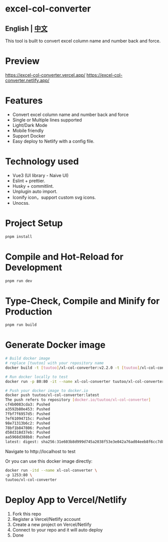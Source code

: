 # excel-col-converter

## English | [中文](https://github.com/tuutoo/excel-col-converter/blob/main/README.zh-CN.md)

This tool is built to convert excel column name and number back and force.

# Preview

https://excel-col-converter.vercel.app/
https://excel-col-converter.netlify.app/

# Features

- Convert excel column name and number back and force
- Single or Multiple lines supported
- Light/Dark Mode
- Mobile friendly
- Support Docker
- Easy deploy to Netlify with a config file.

# Technology used

- Vue3 (UI library - Naive UI)
- Eslint + prettier.
- Husky + commitlint.
- Unplugin auto import.
- Iconify icon，support custom svg icons.
- Unocss.

# Project Setup

```sh
pnpm install
```

# Compile and Hot-Reload for Development

```sh
pnpm run dev
```

# Type-Check, Compile and Minify for Production

```sh
pnpm run build
```

# Generate Docker image

```sh
# Build docker image
# replace [tuutoo] with your repository name
docker build -t [tuutoo]/xl-col-converter:v2.2.0 -t [tuutoo]/xl-col-converter:latest .

# Run docker locally to test
docker run -p 80:80 -it --name xl-col-converter tuutoo/xl-col-converter

# Push your docker image to docker.io
docker push tuutoo/xl-col-converter:latest
The push refers to repository [docker.io/tuutoo/xl-col-converter]
cf4b0083cda3: Pushed
a3592b80e453: Pushed
7fbf7f6957d5: Pushed
7ef61094715c: Pushed
98e71313b6c2: Pushed
78bf1b847806: Pushed
d58d318d37eb: Pushed
aa5968d388b8: Pushed
latest: digest: sha256:31e603b8d999d745a2038f53e3e042a76ad04eeb8f6cc7d841ae34fca50fe416 size: 1985
```

Navigate to http://localhost to test

Or you can use this docker image directly:

```sh
docker run -itd --name xl-col-converter \
-p 1253:80 \
tuutoo/xl-col-converter
```

# Deploy App to Vercel/Netlify

1.  Fork this repo
1.  Register a Vercel/Netlify account
1.  Create a new project on Vercel/Netlify
1.  Connect to your repo and it will auto deploy
1.  Done
